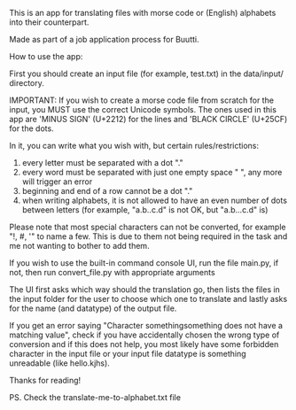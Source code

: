 This is an app for translating files with morse code or (English) alphabets into their counterpart.

Made as part of a job application process for Buutti.

How to use the app:

First you should create an input file (for example, test.txt) in the data/input/ directory.

IMPORTANT: If you wish to create a morse code file from scratch for the input, you MUST use the correct Unicode
symbols. The ones used in this app are 'MINUS SIGN' (U+2212) for the lines and 'BLACK CIRCLE' (U+25CF) for the dots.

In it, you can write what you wish with, but certain rules/restrictions:
1) every letter must be separated with a dot "."
2) every word must be separated with just one empty space " ", any more will trigger an error
3) beginning and end of a row cannot be a dot "."
4) when writing alphabets, it is not allowed to have an even number of dots between letters
(for example, "a.b..c.d" is not OK, but "a.b...c.d" is)

Please note that most special characters can not be converted, for example "!, #, '" to name a few.
This is due to them not being required in the task and me not wanting to bother to add them.

If you wish to use the built-in command console UI, run the file main.py, if not, then run convert_file.py with appropriate arguments

The UI first asks which way should the translation go, then lists the files in the input folder for the user to choose which one to
translate and lastly asks for the name (and datatype) of the output file.

If you get an error saying "Character somethingsomething does not have a matching value", check if you have accidentally chosen the
wrong type of conversion and if this does not help, you most likely have some forbidden character in the input file or your input
file datatype is something unreadable (like hello.kjhs).




Thanks for reading!

PS. Check the translate-me-to-alphabet.txt file